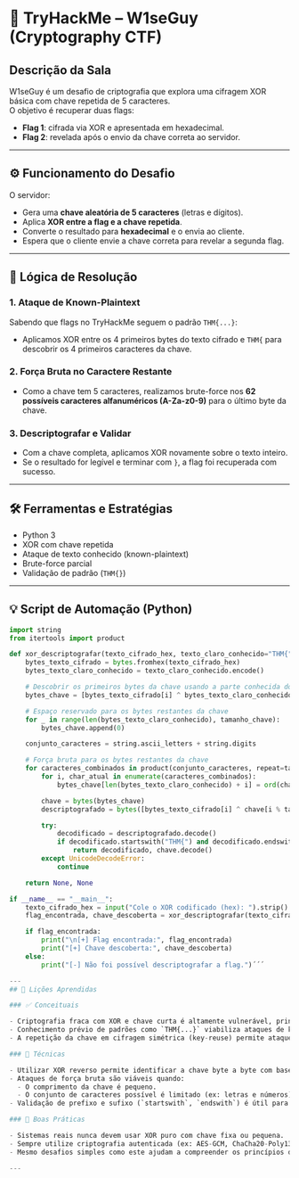 # 🧠 TryHackMe – W1seGuy (Cryptography CTF)

## Descrição da Sala  
W1seGuy é um desafio de criptografia que explora uma cifragem XOR básica com chave repetida de 5 caracteres.  
O objetivo é recuperar duas flags:

- **Flag 1**: cifrada via XOR e apresentada em hexadecimal.  
- **Flag 2**: revelada após o envio da chave correta ao servidor.

---

## ⚙️ Funcionamento do Desafio

O servidor:

- Gera uma **chave aleatória de 5 caracteres** (letras e dígitos).
- Aplica **XOR entre a flag e a chave repetida**.
- Converte o resultado para **hexadecimal** e o envia ao cliente.
- Espera que o cliente envie a chave correta para revelar a segunda flag.

---

## 🧩 Lógica de Resolução

### 1. Ataque de Known-Plaintext
Sabendo que flags no TryHackMe seguem o padrão `THM{...}`:

- Aplicamos XOR entre os 4 primeiros bytes do texto cifrado e `THM{` para descobrir os 4 primeiros caracteres da chave.

### 2. Força Bruta no Caractere Restante

- Como a chave tem 5 caracteres, realizamos brute-force nos **62 possíveis caracteres alfanuméricos (A-Za-z0-9)** para o último byte da chave.

### 3. Descriptografar e Validar

- Com a chave completa, aplicamos XOR novamente sobre o texto inteiro.
- Se o resultado for legível e terminar com `}`, a flag foi recuperada com sucesso.

---

## 🛠️ Ferramentas e Estratégias

- Python 3  
- XOR com chave repetida  
- Ataque de texto conhecido (known-plaintext)  
- Brute-force parcial  
- Validação de padrão (`THM{}`)

---

## 💡 Script de Automação (Python)

```python
import string
from itertools import product

def xor_descriptografar(texto_cifrado_hex, texto_claro_conhecido="THM{", tamanho_chave=5):
    bytes_texto_cifrado = bytes.fromhex(texto_cifrado_hex)
    bytes_texto_claro_conhecido = texto_claro_conhecido.encode()

    # Descobrir os primeiros bytes da chave usando a parte conhecida do texto claro
    bytes_chave = [bytes_texto_cifrado[i] ^ bytes_texto_claro_conhecido[i] for i in range(len(bytes_texto_claro_conhecido))]

    # Espaço reservado para os bytes restantes da chave
    for _ in range(len(bytes_texto_claro_conhecido), tamanho_chave):
        bytes_chave.append(0)

    conjunto_caracteres = string.ascii_letters + string.digits

    # Força bruta para os bytes restantes da chave
    for caracteres_combinados in product(conjunto_caracteres, repeat=tamanho_chave - len(bytes_texto_claro_conhecido)):
        for i, char_atual in enumerate(caracteres_combinados):
            bytes_chave[len(bytes_texto_claro_conhecido) + i] = ord(char_atual)

        chave = bytes(bytes_chave)
        descriptografado = bytes([bytes_texto_cifrado[i] ^ chave[i % tamanho_chave] for i in range(len(bytes_texto_cifrado))])

        try:
            decodificado = descriptografado.decode()
            if decodificado.startswith("THM{") and decodificado.endswith("}"):
                return decodificado, chave.decode()
        except UnicodeDecodeError:
            continue

    return None, None

if __name__ == "__main__":
    texto_cifrado_hex = input("Cole o XOR codificado (hex): ").strip()
    flag_encontrada, chave_descoberta = xor_descriptografar(texto_cifrado_hex)

    if flag_encontrada:
        print("\n[+] Flag encontrada:", flag_encontrada)
        print("[+] Chave descoberta:", chave_descoberta)
    else:
        print("[-] Não foi possível descriptografar a flag.")´´´

---
## 🧠 Lições Aprendidas

### ✅ Conceituais

- Criptografia fraca com XOR e chave curta é altamente vulnerável, principalmente se a estrutura do plaintext for previsível.
- Conhecimento prévio de padrões como `THM{...}` viabiliza ataques de known-plaintext extremamente eficazes.
- A repetição da chave em cifragem simétrica (key-reuse) permite ataques segmentados que reduzem significativamente o espaço de busca.

### 🧪 Técnicas

- Utilizar XOR reverso permite identificar a chave byte a byte com base em fragmentos conhecidos.
- Ataques de força bruta são viáveis quando:
  - O comprimento da chave é pequeno.
  - O conjunto de caracteres possível é limitado (ex: letras e números).
- Validação de prefixo e sufixo (`startswith`, `endswith`) é útil para verificar rapidamente se o resultado da decodificação é válido.

### 🚩 Boas Práticas

- Sistemas reais nunca devem usar XOR puro com chave fixa ou pequena.
- Sempre utilize criptografia autenticada (ex: AES-GCM, ChaCha20-Poly1305) com geração segura de chaves.
- Mesmo desafios simples como este ajudam a compreender os princípios de quebra de criptografia na prática.

---
